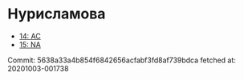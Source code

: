 # Нурисламова
- [14: AC](14.md)
- [15: NA](15.md)

Commit: 5638a33a4b854f6842656acfabf3fd8af739bdca
 fetched at: 20201003-001738
